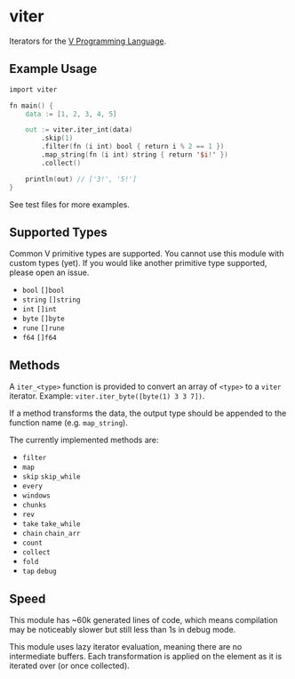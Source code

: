# viter
Iterators for the [V Programming Language](https://github.com/vlang/v).

## Example Usage

```v
import viter

fn main() {
	data := [1, 2, 3, 4, 5]

	out := viter.iter_int(data)
		.skip(1)
		.filter(fn (i int) bool { return i % 2 == 1 })
		.map_string(fn (i int) string { return '$i!' })
		.collect()

	println(out) // ['3!', '5!']
}
```

See test files for more examples.

## Supported Types
Common V primitive types are supported. You cannot use this module with
custom types (yet). If you would like another primitive type supported,
please open an issue.

* `bool` `[]bool`
* `string` `[]string`
* `int` `[]int`
* `byte` `[]byte`
* `rune` `[]rune`
* `f64` `[]f64`

## Methods
A `iter_<type>` function is provided to convert an array of `<type>`
to a `viter` iterator. Example: `viter.iter_byte([byte(1) 3 3 7])`.

If a method transforms the data, the output type should be appended to
the function name (e.g. `map_string`).

The currently implemented methods are:

* `filter`
* `map`
* `skip` `skip_while`
* `every`
* `windows`
* `chunks`
* `rev`
* `take` `take_while`
* `chain` `chain_arr`
* `count`
* `collect`
* `fold`
* `tap` `debug`

## Speed
This module has ~60k generated lines of code, which means compilation
may be noticeably slower but still less than 1s in debug mode.

This module uses lazy iterator evaluation, meaning there are no
intermediate buffers. Each transformation is applied on the element as
it is iterated over (or once collected).
